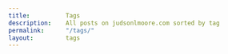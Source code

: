 ```yaml
---
title: 			Tags
description: 	All posts on judsonlmoore.com sorted by tag
permalink: 		"/tags/"
layout: 		tags
---
```


